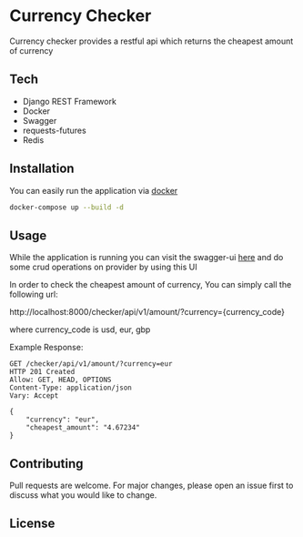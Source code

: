 # Currency Checker

Currency checker provides a restful api which returns the cheapest amount of currency

## Tech

* Django REST Framework
* Docker
* Swagger
* requests-futures
* Redis

## Installation

You can easily run the application via [docker](https://www.docker.com/)

```bash
docker-compose up --build -d
```

## Usage

While the application is running you can visit the swagger-ui [here](http://localhost:8000/swagger) and do some crud operations on provider by using this UI

In order to check the cheapest amount of currency, You can simply call the following url:

http://localhost:8000/checker/api/v1/amount/?currency={currency_code}

where currency_code is usd, eur, gbp

Example Response:

```
GET /checker/api/v1/amount/?currency=eur
HTTP 201 Created
Allow: GET, HEAD, OPTIONS
Content-Type: application/json
Vary: Accept

{
    "currency": "eur",
    "cheapest_amount": "4.67234"
}
```

## Contributing

Pull requests are welcome. For major changes, please open an issue first to discuss what you would like to change.

## License
